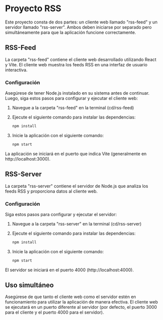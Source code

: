 # Proyecto RSS

Este proyecto consta de dos partes: un cliente web llamado "rss-feed" y un servidor llamado "rss-server". Ambos deben iniciarse por separado pero simultáneamente para que la aplicación funcione correctamente.

## RSS-Feed

La carpeta "rss-feed" contiene el cliente web desarrollado utilizando React y Vite. El cliente web muestra los feeds RSS en una interfaz de usuario interactiva.

### Configuración

Asegúrese de tener Node.js instalado en su sistema antes de continuar. Luego, siga estos pasos para configurar y ejecutar el cliente web:

1. Navegue a la carpeta "rss-feed" en la terminal (cd/rss-feed)
2. Ejecute el siguiente comando para instalar las dependencias:

   ```bash
   npm install

3. Inicie la aplicación con el siguiente comando:

    ```bash
    npm start

La aplicación se iniciará en el puerto que indica Vite (generalmente en http://localhost:3000).

## RSS-Server

La carpeta "rss-server" contiene el servidor de Node.js que analiza los feeds RSS y proporciona datos al cliente web.

### Configuración

Siga estos pasos para configurar y ejecutar el servidor:

1. Navegue a la carpeta "rss-server" en la terminal (cd/rss-server)
2. Ejecute el siguiente comando para instalar las dependencias:

   ```bash
   npm install

3. Inicie la aplicación con el siguiente comando:

    ```bash
    npm start

El servidor se iniciará en el puerto 4000 (http://localhost:4000).

## Uso simultáneo
Asegúrese de que tanto el cliente web como el servidor estén en funcionamiento para utilizar la aplicación de manera efectiva. El cliente web se ejecutará en un puerto diferente al servidor (por defecto, el puerto 3000 para el cliente y el puerto 4000 para el servidor).
